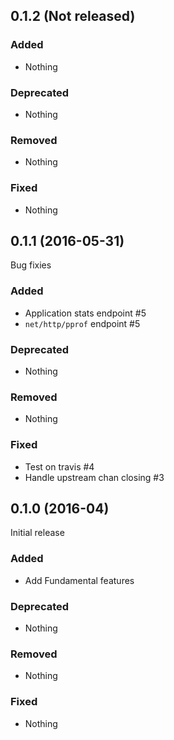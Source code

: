 ## 0.1.2 (Not released)

### Added

- Nothing

### Deprecated

- Nothing

### Removed

- Nothing

### Fixed

- Nothing

## 0.1.1 (2016-05-31)

Bug fixies

### Added

- Application stats endpoint #5
- `net/http/pprof` endpoint #5

### Deprecated

- Nothing

### Removed

- Nothing

### Fixed

- Test on travis #4
- Handle upstream chan closing #3

## 0.1.0 (2016-04)

Initial release

### Added

- Add Fundamental features

### Deprecated

- Nothing

### Removed

- Nothing

### Fixed

- Nothing
